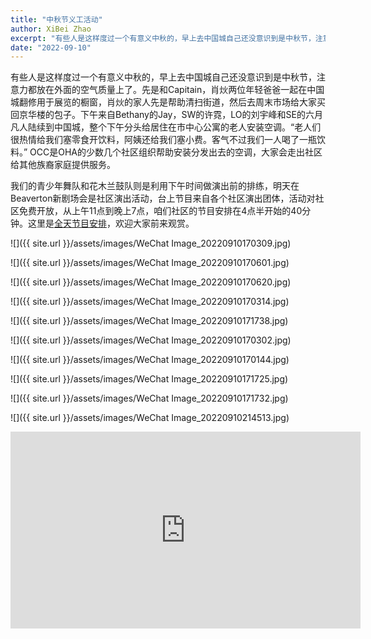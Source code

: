 ```yaml
---
title: "中秋节义工活动"
author: XiBei Zhao
excerpt: "有些人是这样度过一个有意义中秋的，早上去中国城自己还没意识到是中秋节，注意力都放在外面的空气质量上了。先是和Capitain，肖炏两位年轻爸爸一起在中国城翻修用于展览的橱窗，肖炏的家人先是帮助清扫街道，然后去周末市场给大家买回京华楼的包子。下午来自Bethany的Jay，SW的许霓，LO的刘宇峰和SE的六月凡人陆续到中国城，整个下午分头给居住在市中心公寓的老人安装空调。"
date: "2022-09-10"
---
```


有些人是这样度过一个有意义中秋的，早上去中国城自己还没意识到是中秋节，注意力都放在外面的空气质量上了。先是和Capitain，肖炏两位年轻爸爸一起在中国城翻修用于展览的橱窗，肖炏的家人先是帮助清扫街道，然后去周末市场给大家买回京华楼的包子。下午来自Bethany的Jay，SW的许霓，LO的刘宇峰和SE的六月凡人陆续到中国城，整个下午分头给居住在市中心公寓的老人安装空调。“老人们很热情给我们塞零食开饮料，阿姨还给我们塞小费。客气不过我们一人喝了一瓶饮料。” OCC是OHA的少数几个社区组织帮助安装分发出去的空调，大家会走出社区给其他族裔家庭提供服务。

我们的青少年舞队和花木兰鼓队则是利用下午时间做演出前的排练，明天在Beaverton新剧场会是社区演出活动，台上节目来自各个社区演出团体，活动对社区免费开放，从上午11点到晚上7点，咱们社区的节目安排在4点半开始的40分钟。这里是[全天节目安排](https://thereser.org/event/shine-the-light-a-community-celebration-2/)，欢迎大家前来观赏。

![]({{ site.url }}/assets/images/WeChat Image_20220910170309.jpg)

![]({{ site.url }}/assets/images/WeChat Image_20220910170601.jpg)

![]({{ site.url }}/assets/images/WeChat Image_20220910170620.jpg)

![]({{ site.url }}/assets/images/WeChat Image_20220910170314.jpg)

![]({{ site.url }}/assets/images/WeChat Image_20220910171738.jpg)

![]({{ site.url }}/assets/images/WeChat Image_20220910170302.jpg)

![]({{ site.url }}/assets/images/WeChat Image_20220910170144.jpg)

![]({{ site.url }}/assets/images/WeChat Image_20220910171725.jpg)

![]({{ site.url }}/assets/images/WeChat Image_20220910171732.jpg)

![]({{ site.url }}/assets/images/WeChat Image_20220910214513.jpg)

<iframe width="560" height="315" src="https://www.youtube.com/embed/DIegaQPT4Js" title="YouTube video player" frameborder="0" allow="accelerometer; autoplay; clipboard-write; encrypted-media; gyroscope; picture-in-picture" allowfullscreen></iframe>
